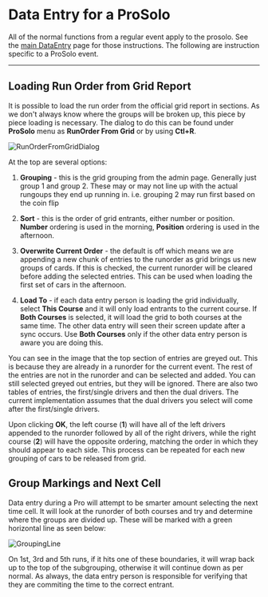 # Data Entry for a ProSolo

All of the normal functions from a regular event apply to the prosolo.  See the [main DataEntry](dataentry.md) page for those instructions. The
following are instruction specific to a ProSolo event.

---

## Loading Run Order from Grid Report

It is possible to load the run order from the official grid report in sections.  As we don't always know where the groups will be broken up, this
piece by piece loading is necessary.  The dialog to do this can be found under **ProSolo** menu as **RunOrder From Grid** or by using **Ctl+R**.

![RunOrderFromGridDialog](/images/loadrunorder.gif)

At the top are several options:

1. **Grouping** - this is the grid grouping from the admin page.  Generally just group 1 and group 2.  These may or may not line up with the actual
rungoups they end up running in.  i.e. grouping 2 may run first based on the coin flip

2. **Sort** - this is the order of grid entrants, either number or position.  **Number** ordering is used in the morning, **Position** ordering is used in
the afternoon.

3. **Overwrite Current Order** - the default is off which means we are appending a new chunk of entries to the runorder as grid brings us new groups
of cards.  If this is checked, the current runorder will be cleared before adding the selected entries.  This can be used when loading the first set of
cars in the afternoon.

4. **Load To** - if each data entry person is loading the grid individually, select **This Course** and it will only load entrants to the current course.
If **Both Courses** is selected, it will load the grid to both courses at the same time.  The other data entry will seen their screen update after a sync
occurs.  Use **Both Courses** only if the other data entry person is aware you are doing this.

You can see in the image that the top section of entries are greyed out.  This
is because they are already in a runorder for the current event. The rest of
the entries are not in the runorder and can be selected and added.  You can
still selected greyed out entries, but they will be ignored. There are also two
tables of entries, the first/single drivers and then the dual drivers.  The
current implementation assumes that the dual drivers you select will come after
the first/single drivers.

Upon clicking **OK**, the left course (**1**) will have all of the left drivers
appended to the runorder followed by all of the right drivers, while the right
course (**2**) will have the opposite ordering, matching the order in which
they should appear to each side.  This process can be repeated for each new
grouping of cars to be released from grid.


## Group Markings and Next Cell

Data entry during a Pro will attempt to be smarter amount selecting the next
time cell.  It will look at the runorder of both courses and try and determine
where the groups are divided up.  These will be marked with a green horizontal
line as seen below:

![GroupingLine](/images/prodivider.png)

On 1st, 3rd and 5th runs, if it hits one of these boundaries, it will wrap back
up to the top of the subgrouping, otherwise it will continue down as per
normal.  As always, the data entry person is responsible for verifying that
they are commiting the time to the correct entrant.
